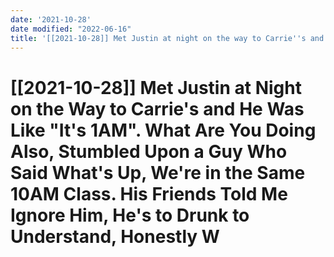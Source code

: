 ```yaml
---
date: '2021-10-28'
date modified: "2022-06-16"
title: '[[2021-10-28]] Met Justin at night on the way to Carrie''s and he was like "It''s 1AM". What are you doing Also, stumbled upon a guy who said what''s up, we''re in the same 10AM class. His friends told me ignore him, he''s to drunk to understand, honestly w'
---
```


# [[2021-10-28]] Met Justin at Night on the Way to Carrie's and He Was Like "It's 1AM". What Are You Doing Also, Stumbled Upon a Guy Who Said What's Up, We're in the Same 10AM Class. His Friends Told Me Ignore Him, He's to Drunk to Understand, Honestly W
